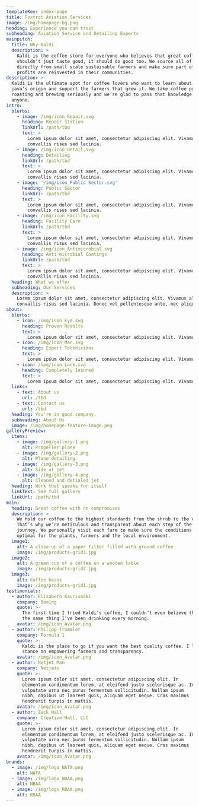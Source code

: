 ```yaml
---
templateKey: index-page
title: Foxtrot Aviation Services
image: /img/homepage-bg.png
heading: Experience you can trust
subheading: Aviation Service and Detailing Experts
mainpitch:
  title: Why Kaldi
  description: >
    Kaldi is the coffee store for everyone who believes that great coffee
    shouldn't just taste good, it should do good too. We source all of our beans
    directly from small scale sustainable farmers and make sure part of the
    profits are reinvested in their communities.
description: >-
  Kaldi is the ultimate spot for coffee lovers who want to learn about their
  java’s origin and support the farmers that grew it. We take coffee production,
  roasting and brewing seriously and we’re glad to pass that knowledge to
  anyone.
intro:
  blurbs:
    - image: /img/icon_Repair.svg
      heading: Repair Station
      linkUrl: /path/tbd
      text: >
        Lorem ipsum dolor sit amet, consectetur adipiscing elit. Vivamus aliquam
        convallis risus sed lacinia.
    - image: /img/icon_Detail.svg
      heading: Detailing
      linkUrl: /path/tbd
      text: >
        Lorem ipsum dolor sit amet, consectetur adipiscing elit. Vivamus aliquam
        convallis risus sed lacinia.
    - image: '/img/icon_Public Sector.svg'
      heading: Public Sector
      linkUrl: /path/tbd
      text: >
        Lorem ipsum dolor sit amet, consectetur adipiscing elit. Vivamus aliquam
        convallis risus sed lacinia.
    - image: /img/icon_Facility.svg
      heading: Facility Care
      linkUrl: /path/tbd
      text: >
        Lorem ipsum dolor sit amet, consectetur adipiscing elit. Vivamus aliquam
        convallis risus sed lacinia.
    - image: /img/icon_Antimicrobial.svg
      heading: Anti-microbial Coatings
      linkUrl: /path/tbd
      text: >
        Lorem ipsum dolor sit amet, consectetur adipiscing elit. Vivamus aliquam
        convallis risus sed lacinia.
  heading: What we offer
  subheading: Our Services
  description: >
    Lorem ipsum dolor sit amet, consectetur adipiscing elit. Vivamus aliquam
    convallis risus sed lacinia. Donec vel pellentesque ante, nec aliquet est...
about:
  blurbs:
    - icon: /img/icon_Eye.svg
      heading: Proven Results
      text: >
        Lorem ipsum dolor sit amet, consectetur adipiscing elit. Vivamus aliquam convallis risus sed lacinia.
    - icon: /img/icon_Man.svg
      heading: Expert Technicians
      text: >
        Lorem ipsum dolor sit amet, consectetur adipiscing elit. Vivamus aliquam convallis risus sed lacinia.
    - icon: /img/icon_Lock.svg
      heading: Completely Insured
      text: >
        Lorem ipsum dolor sit amet, consectetur adipiscing elit. Vivamus aliquam convallis risus sed lacinia.
  links:
    - text: About us
      url: /tbd
    - text: Contact us
      url: /tbd
  heading: You're in good company.
  subheading: About Us
  image: /img/homepage-feature-image.png
galleryPreview:
  items:
    - image: /img/gallery-1.png
      alt: Propeller plane
    - image: /img/gallery-2.png
      alt: Plane detailing
    - image: /img/gallery-3.png
      alt: Side of jet
    - image: /img/gallery-4.png
      alt: Cleaned and detialed jet
  heading: Work that speaks for itself
  linkText: See full gallery
  linkUrl: /path/tbd
main:
  heading: Great coffee with no compromises
  description: >
    We hold our coffee to the highest standards from the shrub to the cup.
    That’s why we’re meticulous and transparent about each step of the coffee’s
    journey. We personally visit each farm to make sure the conditions are
    optimal for the plants, farmers and the local environment.
  image1:
    alt: A close-up of a paper filter filled with ground coffee
    image: /img/products-grid3.jpg
  image2:
    alt: A green cup of a coffee on a wooden table
    image: /img/products-grid2.jpg
  image3:
    alt: Coffee beans
    image: /img/products-grid1.jpg
testimonials:
  - author: Elisabeth Kaurismäki
    company: Boeing
    quote: >-
      The first time I tried Kaldi’s coffee, I couldn’t even believe that was
      the same thing I’ve been drinking every morning.
    avatar: /img/icon_Avatar.png
  - author: Philipp Trommler
    company: Formula 1
    quote: >-
      Kaldi is the place to go if you want the best quality coffee. I love their
      stance on empowering farmers and transparency.
    avatar: /img/icon_Avatar.png
  - author: Netjet Man
    company: Netjets
    quote: >-
      Lorem ipsum dolor sit amet, consectetur adipiscing elit. In
      elementum condimentum lorem, at eleifend justo scelerisque ac. In
      vulputate urna nec purus fermentum sollicitudin. Nullam ipsum
      nibh, dapibus ut laoreet quis, aliquam eget neque. Cras maximus
      hendrerit turpis in mattis.
    avatar: /img/icon_Avatar.png
  - author: Zack Hall
    company: Creative Hall, LLC
    quote: >-
      Lorem ipsum dolor sit amet, consectetur adipiscing elit. In
      elementum condimentum lorem, at eleifend justo scelerisque ac. In
      vulputate urna nec purus fermentum sollicitudin. Nullam ipsum
      nibh, dapibus ut laoreet quis, aliquam eget neque. Cras maximus
      hendrerit turpis in mattis.
    avatar: /img/icon_Avatar.png
brands:
  - image: /img/logo_NATA.png
    alt: NATA
  - image: /img/logo_NBAA.png
    alt: NBAA
  - image: /img/logo_RBAA.png
    alt: RBAA
---
```

